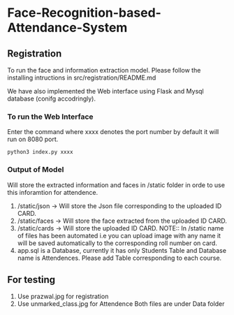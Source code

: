 # Face-Recognition-based-Attendance-System

## Registration

To run the face and information extraction model. Please follow the installing intructions in src/registration/README.md 

We have also implemented the Web interface using Flask and Mysql database (conifg accodringly).
### To run the Web Interface
Enter the command where xxxx denotes the port number by default it will run on 8080 port.
```
python3 index.py xxxx
```
### Output of Model
Will store the extracted information and faces in /static folder in orde to use this inforamtion for attendence.
1. /static/json  -> Will store the Json file corresponding to the uploaded ID CARD.
2. /static/faces -> Will store the face extracted from the uploaded ID CARD.
3. /static/cards -> Will store the uploaded ID CARD.
NOTE:: In /static name of files has been automated i.e you can upload image with any name it will be saved automatically to the corresponding roll number on card.
4. app.sql is a Database, currently it has only Students Table and Database name is Attendences. Please add Table corresponding to each course.

## For testing 
1. Use prazwal.jpg for registration
2. Use unmarked_class.jpg for Attendence
Both files are under Data folder
